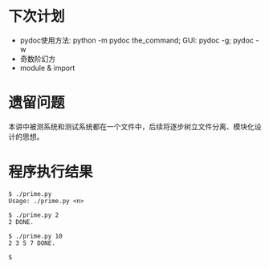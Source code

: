 # 下次计划

- pydoc使用方法: python -m pydoc the_command; GUI: pydoc -g; pydoc -w <name>
- 奇数阶幻方
- module & import

# 遗留问题

本讲中被测系统和测试系统都在一个文件中，后续将逐步树立文件分离、模块化设计的思想。

# 程序执行结果

```
$ ./prime.py
Usage: ./prime.py <n>

$ ./prime.py 2
2 DONE.

$ ./prime.py 10
2 3 5 7 DONE.

$
```
